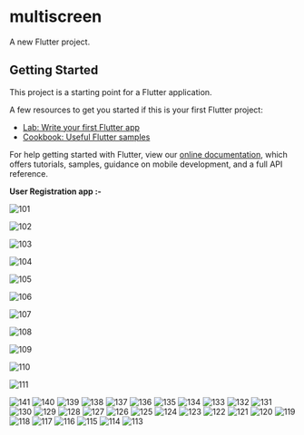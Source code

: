# multiscreen

A new Flutter project.

## Getting Started

This project is a starting point for a Flutter application.

A few resources to get you started if this is your first Flutter project:

- [Lab: Write your first Flutter app](https://flutter.dev/docs/get-started/codelab)
- [Cookbook: Useful Flutter samples](https://flutter.dev/docs/cookbook)

For help getting started with Flutter, view our
[online documentation](https://flutter.dev/docs), which offers tutorials,
samples, guidance on mobile development, and a full API reference.


**User Registration app :-**

![101](https://user-images.githubusercontent.com/81084127/152308321-fa69d355-1c92-433c-bc3e-82d930b638a4.jpeg)

![102](https://user-images.githubusercontent.com/81084127/152318490-641f6ad0-6996-40f9-858f-dbc0c62dd884.jpeg)

![103](https://user-images.githubusercontent.com/81084127/152319681-d98100b0-606b-4344-80de-e8263f3113f6.jpeg)

![104](https://user-images.githubusercontent.com/81084127/152320414-007ff0b8-d741-4b1c-bd60-f10f1081f500.jpeg)

![105](https://user-images.githubusercontent.com/81084127/152321770-e8224bcb-ee6a-419b-b69f-730e1f00bc2a.jpeg)

![106](https://user-images.githubusercontent.com/81084127/152321801-a7efa5ef-29e1-4190-b8f7-dbcb7c6cf051.jpeg)

![107](https://user-images.githubusercontent.com/81084127/152321845-7b0a19e3-e675-41d8-b2a5-c2703b53aec7.jpeg)

![108](https://user-images.githubusercontent.com/81084127/152321872-d0efa182-3e52-4cf9-9d10-41a5cc0edf68.jpeg)

![109](https://user-images.githubusercontent.com/81084127/152321903-7ce223c4-048f-47d8-a009-0c9d35912e78.jpeg)

![110](https://user-images.githubusercontent.com/81084127/152321918-0369474f-4574-4300-b251-c2084e3df03a.jpeg)

![111](https://user-images.githubusercontent.com/81084127/152321949-52cf52ae-c675-4d09-819c-aba1bdfed0c7.jpeg)



![141](https://user-images.githubusercontent.com/81084127/152506300-fdf5919b-7b87-4424-bebb-f08a4962cc2e.jpeg)
![140](https://user-images.githubusercontent.com/81084127/152506315-ae254248-f937-44c6-9772-0d5153f80ae7.jpeg)
![139](https://user-images.githubusercontent.com/81084127/152506321-82599462-b136-4b81-b5c3-4f9a26aa7881.jpeg)
![138](https://user-images.githubusercontent.com/81084127/152506328-decdf409-80b5-47f9-9695-eb6be7e5cab4.jpeg)
![137](https://user-images.githubusercontent.com/81084127/152506332-e4dd36e4-9e67-4ca8-af7f-4715c79d5e76.jpeg)
![136](https://user-images.githubusercontent.com/81084127/152506336-92d55492-a188-45bd-9661-86d8273df57c.jpeg)
![135](https://user-images.githubusercontent.com/81084127/152506338-68edea23-ee76-4e6f-b60f-e30f7a99ff9e.jpeg)
![134](https://user-images.githubusercontent.com/81084127/152506340-b37a5360-d88c-45fe-abb0-e6aee203e45c.jpeg)
![133](https://user-images.githubusercontent.com/81084127/152506350-edfe0a09-946d-4853-a31f-b4bd2a38fa5c.jpeg)
![132](https://user-images.githubusercontent.com/81084127/152506352-3e85df9d-bc2e-4287-8a52-1445d8d0dcf4.jpeg)
![131](https://user-images.githubusercontent.com/81084127/152506354-1a6e5e9e-dcc1-416d-93c5-2368c934961b.jpeg)
![130](https://user-images.githubusercontent.com/81084127/152506358-220e118e-b2ae-4482-b293-c2aa13b17fd3.jpeg)
![129](https://user-images.githubusercontent.com/81084127/152506365-aaba8779-6618-4d3b-a199-e57478834777.jpeg)
![128](https://user-images.githubusercontent.com/81084127/152506372-beecae99-01be-4b72-9a76-d541399ebfe3.jpeg)
![127](https://user-images.githubusercontent.com/81084127/152506375-7a545d72-a77b-4fb4-98e1-ff2ebec434a4.jpeg)
![126](https://user-images.githubusercontent.com/81084127/152506379-442ad9b7-c6cd-440c-9af6-325cac72db2b.jpeg)
![125](https://user-images.githubusercontent.com/81084127/152506386-fdcfa205-c801-462e-aa20-2421cb940cf5.jpeg)
![124](https://user-images.githubusercontent.com/81084127/152506390-1191d9a5-c799-4168-9c37-5147b053a40d.jpeg)
![123](https://user-images.githubusercontent.com/81084127/152506395-fc278cd2-8d96-451f-b2d4-fa32c7d38d5b.jpeg)
![122](https://user-images.githubusercontent.com/81084127/152506398-aac9e0a4-bdc6-4060-879d-2ddd1cf6f081.jpeg)
![121](https://user-images.githubusercontent.com/81084127/152506402-05cc4ab9-09a5-4d5a-9ddc-0ee6655c671b.jpeg)
![120](https://user-images.githubusercontent.com/81084127/152506411-573e3e2c-9fcb-4c7d-af8a-7a93904a1860.jpeg)
![119](https://user-images.githubusercontent.com/81084127/152506414-2054adcb-71ea-45ed-b450-763ee54ffd3d.jpeg)
![118](https://user-images.githubusercontent.com/81084127/152506425-3b596aef-9c27-4e5f-ac8d-d4c0080d4503.jpeg)
![117](https://user-images.githubusercontent.com/81084127/152506429-af96a809-3f8d-4f9c-8e30-18c14ee1ec11.jpeg)
![116](https://user-images.githubusercontent.com/81084127/152506434-72430759-c60d-4336-a3de-c170dd91cecc.jpeg)
![115](https://user-images.githubusercontent.com/81084127/152506438-57c6106a-00c8-45ec-ad2b-8a83b251b3c9.jpeg)
![114](https://user-images.githubusercontent.com/81084127/152506444-c3553d65-92a4-4642-a06d-ec602109070f.jpeg)
![113](https://user-images.githubusercontent.com/81084127/152506450-0ab8c12f-2aff-46b4-b142-710da9ea3b8d.jpeg)
